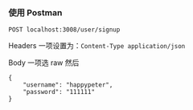 ### 使用 Postman

```
POST localhost:3008/user/signup
```

Headers 一项设置为：`Content-Type application/json`

Body 一项选 raw 然后

```
{
    "username": "happypeter",
    "password": "111111"
}
```
